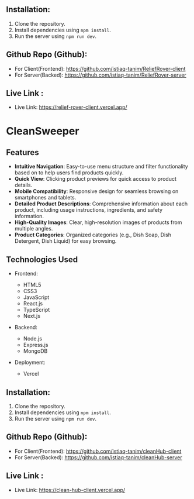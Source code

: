 ## Installation:

1. Clone the repository.
2. Install dependencies using `npm install`.
3. Run the server using `npm run dev`.

## Github Repo (Github):

- For Client(Frontend): https://github.com/istiaq-tanim/ReliefRover-client
- For Server(Backed): https://github.com/istiaq-tanim/ReliefRover-server

## Live Link :

- Live Link: https://relief-rover-client.vercel.app/

# CleanSweeper

## Features

- **Intuitive Navigation**: Easy-to-use menu structure and filter functionality based on to help users find products quickly.
- **Quick View**: Clicking product previews for quick access to product details.
- **Mobile Compatibility**: Responsive design for seamless browsing on smartphones and tablets.
- **Detailed Product Descriptions**: Comprehensive information about each product, including usage instructions, ingredients, and safety information.
- **High-Quality Images**: Clear, high-resolution images of products from multiple angles.
- **Product Categories**: Organized categories (e.g., Dish Soap, Dish Detergent, Dish Liquid) for easy browsing.

## Technologies Used

- Frontend:

  - HTML5
  - CSS3
  - JavaScript
  - React.js
  - TypeScript
  - Next.js

- Backend:

  - Node.js
  - Express.js
  - MongoDB

- Deployment:
  - Vercel

## Installation:

1. Clone the repository.
2. Install dependencies using `npm install`.
3. Run the server using `npm run dev`.

## Github Repo (Github):

- For Client(Frontend): https://github.com/istiaq-tanim/cleanHub-client
- For Server(Backed): https://github.com/istiaq-tanim/cleanHub-server

## Live Link :

- Live Link: https://clean-hub-client.vercel.app/
